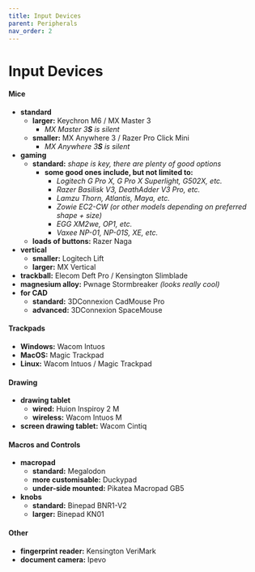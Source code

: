 ```yaml
---
title: Input Devices
parent: Peripherals
nav_order: 2
---
```

# Input Devices

#### Mice

- **standard**
	- **larger:** Keychron M6 / MX Master 3
		- *MX Master 3**S** is silent*
	- **smaller:** MX Anywhere 3 / Razer Pro Click Mini
		- *MX Anywhere 3**S** is silent*
- **gaming** 
	- **standard:** *shape is key, there are plenty of good options*
		- **some good ones include, but not limited to:**
			- *Logitech G Pro X, G Pro X Superlight, G502X, etc.*
			- *Razer Basilisk V3, DeathAdder V3 Pro, etc.*
			- *Lamzu Thorn, Atlantis, Maya, etc.*
			- *Zowie EC2-CW (or other models depending on preferred shape + size)*
			- *EGG XM2we, OP1, etc.*
			- *Vaxee NP-01, NP-01S, XE, etc.*
	- **loads of buttons:** Razer Naga
- **vertical** 
	- **smaller:** Logitech Lift
	- **larger:** MX Vertical
- **trackball:** Elecom Deft Pro / Kensington Slimblade
- **magnesium alloy:** Pwnage Stormbreaker *(looks really cool)*
- **for CAD**
	- **standard:** 3DConnexion CadMouse Pro
	- **advanced:** 3DConnexion SpaceMouse

#### Trackpads

- **Windows:** Wacom Intuos
- **MacOS:** Magic Trackpad
- **Linux:** Wacom Intuos / Magic Trackpad

#### Drawing

- **drawing tablet** 
	- **wired:** Huion Inspiroy 2 M
	- **wireless:** Wacom Intuos M
- **screen drawing tablet:** Wacom Cintiq

#### Macros and Controls

- **macropad** 
	- **standard:** Megalodon
	- **more customisable:** Duckypad
	- **under-side mounted:** Pikatea Macropad GB5
- **knobs** 
	- **standard:** Binepad BNR1-V2
	- **larger:** Binepad KN01

#### Other

- **fingerprint reader:** Kensington VeriMark
- **document camera:** Ipevo

